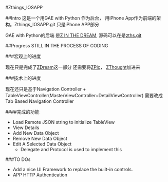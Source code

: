 #Zthings_IOSAPP

##Intro
这是一个用GAE with Python 作为后台， 用iPhone App作为前端的架构。Zthings_IOSAPP.git 只是iPhone APP部分

GAE with Python的后端 是[Z IN THE DREAM](http://zinthedream.appspot.com), 源码可以在是[zths.git](http://github.com/mengfeng/zths.git)

##Progress
STILL IN THE PROCESS OF CODING

###宏观上的进度

现在只是完成了[ZDream](http://zinthedream.appspot.com/zdream)这一部分
还需要将[ZPic](http://zinthedream.appspot.com/zpic)， [ZThought](http://zinthedream.appspot.com/zthought)加进来

###技术上的进度

现在还只是基于Navigation Controller + TableViewController(MasterViewController+DetailViewController)
需要改成Tab Based Navigation Controller 

####完成的功能
* Load Remote JSON string to initialize TableView
* View Details
* Add New Data Object
* Remove New Data Object
* Edit A Selected Data Object
  * Delegate and Protocol is used to implement this

###TO DOs

* Add a nice UI Framework to replace the built-in controls.
* APP HTTP Authentication

